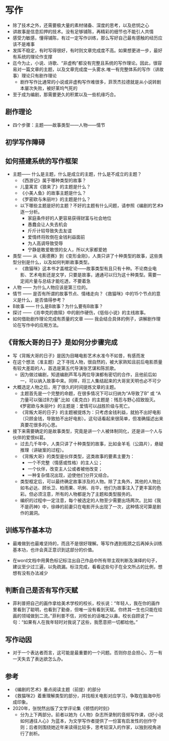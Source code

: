 # 写作

* 除了技术之外，还需要极大量的素材储备、深度的思考，以及悲悯之心
* 讲故事是信息扣押的技术。没有足够铺陈，再精彩的细节也不能引人共情
* 感受力敏感，懂得铺陈，有过一定写作训练，那么写好自己最有感触的经历应该不是难事
* 发挥不稳定，有时写得很好，有时则文章完成度不高。如果想更进一步，最好有系统的理论作支撑
* 迄今为止，小说、诗歌、“非虚构”都没有完整且系统的写作理论。因此，很容易对一篇文章的主题，以及文章完成度一头雾水.唯一有完整体系的写作（讲故事）理论只有剧作理论
	- 剧作写作比通常的小说或非虚构写作难很多，菲茨杰拉德就是从小说转剧本屡次失败，被好莱坞气死的
* 至于成为编剧，那需要更久的积累以及一些机缘巧合。

## 剧作理论

* 四个步骤：主题——故事类型——人物——情节

## 初学写作障碍

## 如何搭建系统的写作框架

* 主题—— 什么是主题，什么是成立的主题，什么是不成立的主题？
	- 《西游记》属于哪种类型的故事？
	-  儿童寓言《狼来了》的主题是什么？
	- 《小美人鱼》的故事主题是什么？
	- 《罗密欧与朱丽叶》的主题是什么？
	- 以下哪些主题是好的主题？不好的主题有什么问题，请参照《编剧的艺术》逐一分析。
		+ 家庭条件好的人更容易获得财富与社会地位
		+ 愚蠢会让人失去机会
		+ 斤斤计较导致失去友谊
		+ 爱情终将败倒在金钱利益面前
		+ 为人高调导致受辱
		+ 宁静是敢爱敢恨的女人，所以大家都爱她
* 类型 —— 从《奥德赛》到《变形金刚》，人类只讲了十种类型的故事，这些类型分别是什么，以及如何判断故事类型。
	- 《救猫咪》这本书才盖棺定论——故事类型有且只有十种。不论商业电影、艺术电影还是文学，只要是故事，通通可以归为这十种类型。需要一定阅片量与总结才能吃透，不要着急
* 人物 —— 为什么人物应该是第三位的。
* 情节 —— 是否有所谓的故事节点、情绪走向？《救猫咪》中的15个节点的意义是什么，是否值得参考？
* B故事 —— 什么是B故事？为什么要有B故事？
* 探讨 ——《肖申克的救赎》中的剧作硬伤，《低俗小说》的主线故事。
* 如何借助剧作理论完成有质量的文章 —— 我会结合具体的例子，讲解剧作理论在写作中的应用方法。

## 《背叛大哥的日子》是如何分步骤完成

* 写《背叛大哥的日子》是因为目睹电影艺术水准今不如昔，有感而发
* 在这个想法（准主题）之下寻找人物，很自然的，被大家熟知且前后电影质量有较大差距的人，首选是第五代导演张艺谋和陈凯歌。
	- 因为做过编剧，知道编剧芦苇与两位导演都有密切的合作，且他前后如一，可以纳入故事中来。同样，将三人集结起来的大哥吴天明也必不可少
* 大概选定人物之后，用了很久的时间提炼文章的主题。
	- 主题首先是一个完整的命题，在很多情况下可以归纳为“A导致了B” 或 “A力量可以强过B力量”.比如《麦克白》的主题是：残忍与野心招致毁灭。《罗密欧与朱丽叶》的主题是：爱情可以战胜阶级与死亡。
	- 《背叛大哥的日子》的主题被提炼为：只考虑金钱利益，就拍不出好电影（只顾金钱，导致拍不出好电影）。这句话看起来很简单，但准确描述出来真要花很多的心思。
* 接下来需要确定的是故事类型，究竟是讲一个人被体制同化，还是讲一个人与伙伴的爱恨纠葛。
	- 过去几千年中，人类只讲了十种类型的故事，比如金羊毛（公路片），悬疑推理（讲破案的过程）。
	- 《背叛大哥》的类型是伙伴类型，这类故事的要素主要为：
		+ 一个不完整（情感或性格）的主人公；
		+ 一个伙伴，改变主人公或者被他改变；
		+ 一种复杂情况出现，迫使他们分开又结合。
	- 类型框定后，可以最终确定故事涉及的人物。除了主角外，其他的人物比如韦必达、顾长卫、柏雨果、巩俐、肖华，他们为故事注入了更丰富的色彩。但必须注意，所有的人物都是为了主题和类型服务的。
	- 编织的过程中一定注意，每个被选定的人物至少需要出场两次。比如《我不是药神》中，徐峥的前妻只在电影开头出现了一次，这种情况可算是剧作的漏洞。

## 训练写作基本功

* 最难做到也最难坚持的，而且不是很好理解。等写作遇到瓶颈之后再掉头训练基本功，也许会真正意识到这部分的价值。

* 在word文档中用黄色标记标注出自己作品中所有带主观判断及演绎的句子，建议至少过三遍，以免疏漏。标注完成，看看这些句子在全文所占的比例，想想有没有办法减少

##  判断自己是否有写作天赋

* 菲利普把自己的画作拿给美术学校的校长，校长说：“年轻人，我在你的画作里看到了聪明，也看到了勤奋，但唯一没有看到天赋。你终其一生也只能在绘画的领域做到二流。”菲利普不信，对校长的话嗤之以鼻。校长自顾说了一句：“如果有人在我年轻时对我说了这些，我愿意把一切都给他。”

## 写作动因

* 对于一个表达者而言，这可能是最重要的一个问题。否则你总会担心，万一有一天失去了表达欲怎么办。

## 参考

* 《编剧的艺术》重点阅读主题（前提）的部分
* 《救猫咪2》着重理解类型的部分，并找相关电影对应学习，争取在脑海中形成印象。
* 2020年，张悦然出版了文学评论集《顿悟的时刻》
	- 分为上下两部分。前者以她为《人物》杂志所录制的音频写作课，《好小说如何通往人心》为蓝本，为文学写作者提供了一份富有启发性的创作守则；后者则围绕她近年来读得比较多，思考较深入的作家，以独到视角进行了剖析。
